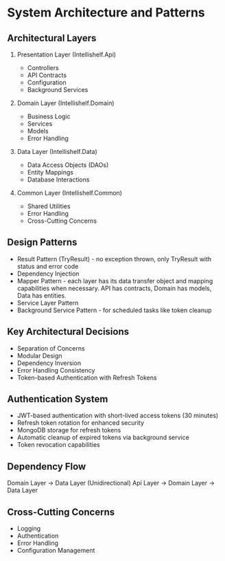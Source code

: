# System Architecture and Patterns

## Architectural Layers
1. Presentation Layer (Intellishelf.Api)
   - Controllers
   - API Contracts
   - Configuration
   - Background Services

2. Domain Layer (Intellishelf.Domain)
   - Business Logic
   - Services
   - Models
   - Error Handling

3. Data Layer (Intellishelf.Data)
   - Data Access Objects (DAOs)
   - Entity Mappings
   - Database Interactions

4. Common Layer (Intellishelf.Common)
   - Shared Utilities
   - Error Handling
   - Cross-Cutting Concerns

## Design Patterns
- Result Pattern (TryResult) - no exception thrown, only TryResult with status and error code
- Dependency Injection
- Mapper Pattern - each layer has its data transfer object and mapping capabilities when necessary. API has contracts, Domain has models, Data has entities.
- Service Layer Pattern
- Background Service Pattern - for scheduled tasks like token cleanup

## Key Architectural Decisions
- Separation of Concerns
- Modular Design
- Dependency Inversion
- Error Handling Consistency
- Token-based Authentication with Refresh Tokens

## Authentication System
- JWT-based authentication with short-lived access tokens (30 minutes)
- Refresh token rotation for enhanced security
- MongoDB storage for refresh tokens
- Automatic cleanup of expired tokens via background service
- Token revocation capabilities

## Dependency Flow
Domain Layer → Data Layer (Unidirectional)
Api Layer → Domain Layer → Data Layer

## Cross-Cutting Concerns
- Logging
- Authentication
- Error Handling
- Configuration Management
